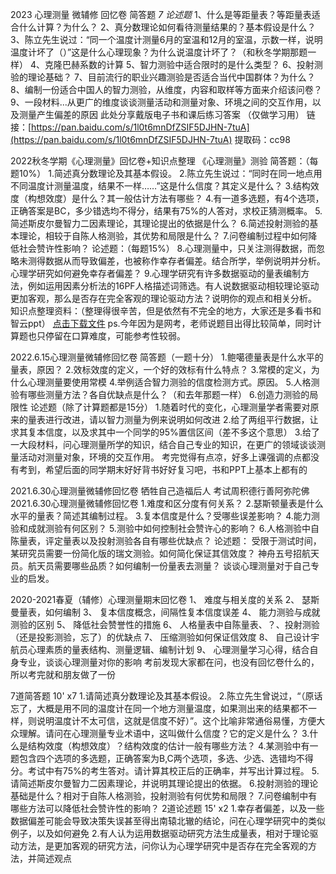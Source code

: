 2023 心理测量 微辅修 回忆卷
简答题
*7 论述题*
1、什么是等距量表？等距量表适合什么计算？为什么？
2、真分数理论如何看待测量结果的？基本假设是什么？ 
3、陈立先生说过：“同一个温度计测量6月的室温和12月的室温，示数一样，说明温度计坏了（）”这是什么心理现象？为什么说温度计坏了？（和秋冬学期那题一样） 4、克隆巴赫系数的计算 
5、智力测验中适合限时的是什么类型？ 
6、投射测验的理论基础？ 
7、目前流行的职业兴趣测验是否适合当代中国群体？为什么？ 
8、编制一份适合中国人的智力测验，从维度，内容和取样等方面来介绍该问卷？ 9、一段材料...从更广的维度谈谈测量活动和测量对象、环境之间的交互作用，以及测量产生偏差的原因 
此处分享戴版电子书和课后练习答案 （仅做学习用） 链接：[https://pan.baidu.com/s/1l0t6mnDfZSIF5DJHN-7tuA](https://pan.baidu.com/s/1l0t6mnDfZSIF5DJHN-7tuA) 提取码：cc98


2022秋冬学期《心理测量》回忆卷+知识点整理
《心理测量》测验 简答题：（每题10%） 1.简述真分数理论及其基本假设。
2.陈立先生说过：“同时在同一地点用不同温度计测量温度，结果不一样……”这是什么信度？其定义是什么？ 
3.结构效度（构想效度）是什么？其一般估计方法有哪些？ 
4.有一道多选题，有4个选项，正确答案是BC，多少错选均不得分，结果有75%的人答对，求校正猜测概率。 
5.简述斯皮尔曼智力二因素理论，其理论提出的依据是什么？ 
6.简述投射测验的基本理论，相较于自陈人格测验，其优势和局限是什么？ 
7.问卷编制过程中如何降低社会赞许性影响？ 论述题：（每题15%） 
8.心理测量中，只关注测得数据，而忽略未测得数据从而导致偏差，也被称作幸存者偏差。结合所学，举例说明并分析。心理学研究如何避免幸存者偏差？ 
9.心理学研究有许多数据驱动的量表编制方法，例如运用因素分析法的16PF人格描述词筛选。有人说数据驱动相较理论驱动更加客观，那么是否存在完全客观的理论驱动方法？说明你的观点和相关分析。 知识点整理资料：（整理得很辛苦，但是依然有不完全的地方，大家还是多看书和智云ppt） [点击下载文件](https://file.cc98.org/v2-upload/2023-01-06/1h2koq3x.pdf) ps.今年因为是网考，老师说题目出得比较简单，同时计算题也只停留在口算难度，可能参考性较弱。


2022.6.15心理测量微辅修回忆卷
简答题（一题十分） 1.鲍噶德量表是什么水平的量表，原因？
2.效标效度的定义，一个好的效标有什么特点？ 
3.常模的定义，为什么心理测量要使用常模 
4.举例适合智力测验的信度检测方式。原因。 
5.人格测验有哪些测量方法？各自优缺点是什么？（和去年那题一样） 
6.创造力测验的局限性 论述题（除了计算题都是15分） 
1.随着时代的变化，心理测量学者需要对原来的量表进行改进，请以智力测量为例来说明如何改进 
2.给了两组平行数据，让求其复本信度，以及求其中一个同学的95%置信区间（差不多这个意思） 
3.给了一大段材料，问心理测量所学的知识，结合自己专业的知识，在更广的领域谈谈测量活动对测量对象，环境的交互作用。 考完觉得有点凉，好多上课强调的点都没有考到，希望后面的同学期末好好背书好好复习吧，书和PPT上基本上都有的


2021.6.30心理测量微辅修回忆卷
牺牲自己造福后人 考试周积德行善阿弥陀佛 2021.6.30心理测量微辅修回忆卷 
1.难度和区分度有何关系？ 
2.瑟斯顿量表是什么水平的量表？简述其编制过程。 
3.复本信度是什么？受哪些误差影响？ 
4.能力测验和成就测验有何区别？ 
5.测验中如何控制社会赞许心的影响？ 
6.人格测验中自陈量表，评定量表以及投射测验各自有哪些优缺点？ 
论述题： 受限于测试时间，某研究员需要一份简化版的瑞文测验。如何简化保证其信效度？ 
神舟五号招航天员。航天员需要哪些品质？如何编制一份量表去测量？ 谈谈心理测量对于自己专业的启发。

2020-2021春夏（辅修）心理测量期末回忆卷
1、 难度与相关度的关系 
2、 瑟斯曼量表，如何编制 
3、 复本信度概念，间隔性复本信度误差 4、 能力测验与成就测验的区别 5、 降低社会赞誉性的措施 6、 人格量表中自陈量表、？、投射测验（还是投影测验，忘了）的优缺点 7、 压缩测验如何保证信效度 8、 自己设计宇航员心理素质的量表结构、测量逻辑、编制计划 9、 心理测量学习心得，结合自身专业，谈谈心理测量对你的影响 考前发现大家都在问，也没有回忆卷什么的，所以考完就和朋友做了一份


7道简答题 10' x7
1.请简述真分数理论及其基本假设。
2.陈立先生曾说过，“（原话忘了，大概是用不同的温度计在同一个地方测量温度，如果测出来的结果都不一样，则说明温度计不太可信，这就是信度不好）”。这个比喻非常通俗易懂，方便大众理解。请问在心理测量专业术语中，这叫做什么信度？它的定义是什么？
3.什么是结构效度（构想效度）？结构效度的估计一般有哪些方法？
4.某测验中有一题包含四个选项的多选题，正确答案为B,C两个选项，多选、少选、选错均不得分。考试中有75%的考生答对。请计算其校正后的正确率，并写出计算过程。
5.请简述斯皮尔曼智力二因素理论，并说明其理论提出的依据。
6.投射测验的理论基础是什么？相对于自陈人格测验，投射测验有何优势和局限？
7.问卷编制中有哪些方法可以降低社会赞许性的影响？
2道论述题 15' x2
1.幸存者偏差，以及一些数据偏差可能会导致决策失误甚至得出南辕北辙的结论，问在心理学研究中的类似例子，以及如何避免
2.有人认为运用数据驱动研究方法生成量表，相对于理论驱动方法，是更加客观的研究方法，问你认为心理学研究中是否存在完全客观的方法，并简述观点